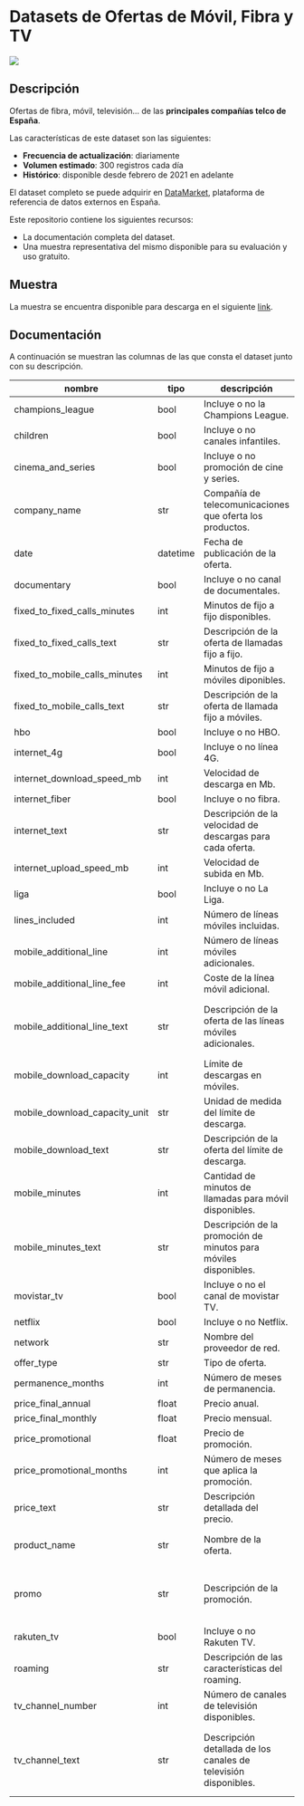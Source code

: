 # Datasets de Ofertas de Móvil, Fibra y TV

<a href="https://datamarket.es">
  <img src="https://datamarket.es/media/banners/ofertas-de-movil-fibra-y-tv-banner.png">
</a>

## Descripción

Ofertas de fibra, móvil, televisión... de las __principales compañías telco de España__.

Las características de este dataset son las siguientes:

* __Frecuencia de actualización__: diariamente
* __Volumen estimado__: 300 registros cada día 
* __Histórico__: disponible desde febrero de 2021 en adelante

El dataset completo se puede adquirir en [DataMarket](https://datamarket.es/#ofertas-de-movil,-fibra-y-tv-dataset), plataforma de referencia de datos externos en España. 

Este repositorio contiene los siguientes recursos:

* La documentación completa del dataset.
* Una muestra representativa del mismo disponible para su evaluación y uso gratuito.

## Muestra

La muestra se encuentra disponible para descarga en el siguiente [link](https://github.com/Data-Market/ofertas-de-movil-fibra-y-tv/blob/main/ofertas-telco-sample.csv).

## Documentación

A continuación se muestran las columnas de las que consta el dataset junto con su descripción.

| nombre | tipo | descripción | ejemplo |
|--------|------|-------------|---------|
| champions_league | bool | Incluye o no la Champions League. | False |
| children | bool | Incluye o no canales infantiles. | True |
| cinema_and_series | bool | Incluye o no promoción de cine y series. | True |
| company_name | str | Compañía de telecomunicaciones que oferta los productos. | masmovil |
| date | datetime | Fecha de publicación de la oferta. | 2021-02-08 |
| documentary | bool | Incluye o no canal de documentales. | True |
| fixed_to_fixed_calls_minutes | int | Minutos de fijo a fijo disponibles. | 999999999 |
| fixed_to_fixed_calls_text | str | Descripción de la oferta de llamadas fijo a fijo. | Llamadas ilimitadas a fijos y 60mins a móviles |
| fixed_to_mobile_calls_minutes | int | Minutos de fijo a móviles diponibles. | 60 |
| fixed_to_mobile_calls_text | str | Descripción de la oferta de llamada fijo a móviles. | Llamadas ilimitadas a fijos y 60mins a móviles |
| hbo | bool | Incluye o no HBO. | False |
| internet_4g | bool | Incluye o no línea 4G. | False | 
| internet_download_speed_mb | int | Velocidad de descarga en Mb. | 100 |
| internet_fiber | bool | Incluye o no fibra. | True |
| internet_text | str | Descripción de la velocidad de descargas para cada oferta. | 100Mb Fibra Óptica |
| internet_upload_speed_mb | int | Velocidad de subida en Mb. | 100 |
| liga | bool | Incluye o no La Liga. | False |
| lines_included | int | Número de líneas móviles incluidas. | 1 |
| mobile_additional_line | int | Número de líneas móviles adicionales. | 1 |
| mobile_additional_line_fee | int | Coste de la línea móvil adicional. | 0 |
| mobile_additional_line_text | str | Descripción de la oferta de las líneas móviles adicionales. | 2ª Línea Gratis para siempre con 3GB y llamadas ilimitadas. Además línea Extra de 3GB gratis dura... |
| mobile_download_capacity | int | Límite de descargas en móviles. | 5 |
| mobile_download_capacity_unit | str | Unidad de medida del límite de descarga. | GB |
| mobile_download_text | str | Descripción de la oferta del límite de descarga. | 5GB y llamadas ilimitadas |
| mobile_minutes | int | Cantidad de minutos de llamadas para móvil disponibles. | 999999999 |
| mobile_minutes_text | str | Descripción de la promoción de minutos para móviles disponibles. | 5GB y llamadas ilimitadas |
| movistar_tv | bool | Incluye o no el canal de movistar TV. | True |
| netflix | bool | Incluye o no Netflix. | False |
| network | str | Nombre del proveedor de red. | MásMóvil |
| offer_type | str | Tipo de oferta. | internet+fijo+móvil+tv |
| permanence_months | int | Número de meses de permanencia. | 3 |
| price_final_annual | float | Precio anual. | 514.80 |
| price_final_monthly | float | Precio mensual. | 42.90 |
| price_promotional | float | Precio de promoción. | None | 
| price_promotional_months | int | Número de meses que aplica la promoción. | 0 |
| price_text | str | Descripción detallada del precio. | None |
| product_name | str | Nombre de la oferta. | Fibra 100Mb, 5GB y 2ª linea gratis (3GB) + Agile TV |
| promo | str | Descripción de la promoción. | 2ª Linea Gratis para siempre con 3GB y llamadas ilimitadas. El resto de líneas adicionales 50% de... |
| rakuten_tv | bool | Incluye o no Rakuten TV. | False |
| roaming | str | Descripción de las características del roaming. | Roaming Incluido en la Unión Europea |
| tv_channel_number | int |  Número de canales de televisión disponibles. | 40 |
| tv_channel_text | str | Descripción detallada de los canales de televisión disponibles. | Rakuten TV (1500 pelis y series), ademas añade las mejores apps en tu tele, netfilx, primer video... |
